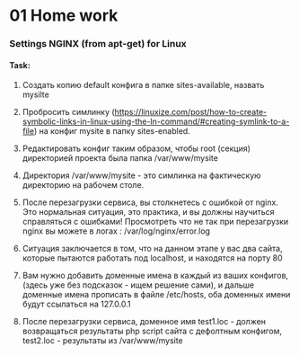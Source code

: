 # 01 Home work

### Settings NGINX (from apt-get) for Linux

#### Task:

1. Создать копию default  конфига в папке sites-available, назвать mysilte

2. Пробросить симлинку (https://linuxize.com/post/how-to-create-symbolic-links-in-linux-using-the-ln-command/#creating-symlink-to-a-file) на конфиг mysite в папку sites-enabled.

3. Редактировать конфиг таким образом, чтобы root (секция) директорией проекта была папка /var/www/mysite

4. Директория   /var/www/mysite - это симлинка на фактическую директорию на рабочем столе. 

5. После перезагрузки сервиса, вы столкнетесь с ошибкой от nginx. Это нормальная ситуация, это практика, и вы должны научиться справляться с ошибками! 
Просмотреть что не так при перезагрузки nginx вы можете в логах : 
/var/log/nginx/error.log

6. Ситуация заключается в том, что на данном этапе у вас два сайта, которые пытаются работать под localhost, и находятся на порту 80

7. Вам нужно добавить доменные имена в каждый из ваших конфигов, (здесь уже без подсказок - ищем решение сами), и дальше доменные имена прописать в файле /etc/hosts, оба доменных имени будут ссылаться на 127.0.0.1

8. После перезагрузки сервиса, доменное имя test1.loc - должен возвращаться результаты php script сайта с дефолтным конфигом, test2.loc - результаты из /var/www/mysite